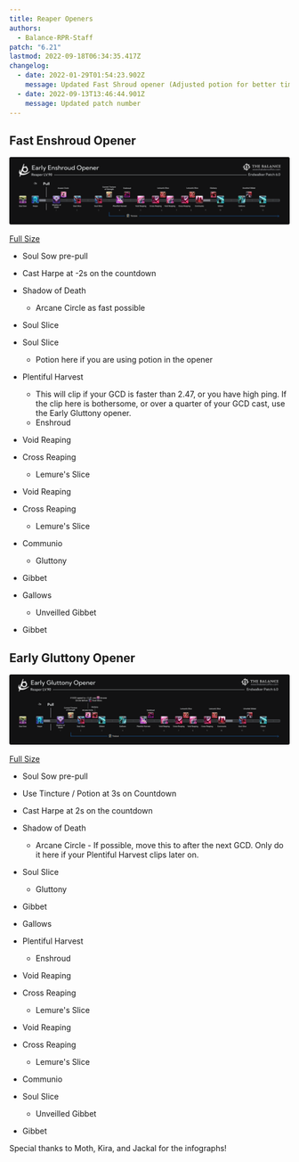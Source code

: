 ```yaml
---
title: Reaper Openers
authors:
  - Balance-RPR-Staff
patch: "6.21"
lastmod: 2022-09-18T06:34:35.417Z
changelog:
  - date: 2022-01-29T01:54:23.902Z
    message: Updated Fast Shroud opener (Adjusted potion for better timing)
  - date: 2022-09-13T13:46:44.901Z
    message: Updated patch number
---
```

## Fast Enshroud Opener

![](/img/jobs/rpr/earlyshroud.png)

[Full Size](https://www.thebalanceffxiv.com/img/jobs/rpr/earlyshroud.png)

* Soul Sow pre-pull
* Cast Harpe at -2s on the countdown
* Shadow of Death

  * Arcane Circle as fast possible
* Soul Slice
* Soul Slice

  * Potion here if you are using potion in the opener
* Plentiful Harvest

  * This will clip if your GCD is faster than 2.47, or you have high ping. If the clip here is bothersome, or over a quarter of your GCD cast, use the Early Gluttony opener.
  * Enshroud
* Void Reaping
* Cross Reaping

  * Lemure's Slice
* Void Reaping
* Cross Reaping

  * Lemure's Slice
* Communio

  * Gluttony
* Gibbet
* Gallows

  * Unveilled Gibbet
* Gibbet

## Early Gluttony Opener

![](/img/jobs/rpr/early_gluttony.png)

[Full Size](https://i.imgur.com/zETY1li.png)

* Soul Sow pre-pull
* Use Tincture / Potion at 3s on Countdown
* Cast Harpe at 2s on the countdown
* Shadow of Death

  * Arcane Circle - If possible, move this to after the next GCD. Only do it here if your Plentiful Harvest clips later on.
* Soul Slice

  * Gluttony
* Gibbet
* Gallows
* Plentiful Harvest

  * Enshroud
* Void Reaping
* Cross Reaping

  * Lemure's Slice
* Void Reaping
* Cross Reaping

  * Lemure's Slice
* Communio
* Soul Slice

  * Unveilled Gibbet
* Gibbet

Special thanks to Moth, Kira, and Jackal for the infographs!